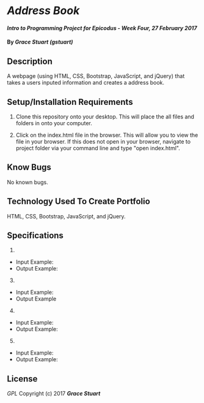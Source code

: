 # _Address Book_

#### _Intro to Programming Project for Epicodus - Week Four, 27 February 2017_

#### By _**Grace Stuart (gstuart)**_

## Description
A webpage (using HTML, CSS, Bootstrap, JavaScript, and jQuery) that takes a users inputed information and creates a address book.


## Setup/Installation Requirements
1. Clone this repository onto your desktop. This will place the all files and folders in onto your computer.

2. Click on the index.html file in the browser. This will allow you to view the file in your browser. If this does not open in your browser, navigate to project folder via your command line and type "open index.html".


## Know Bugs
No known bugs.

## Technology Used To Create Portfolio
HTML, CSS, Bootstrap, JavaScript, and jQuery.


## Specifications
1.
 * Input Example:
 * Output Example:

3.
 * Input Example:
 * Output Example

4.
 * Input Example:
 * Output Example:

5.
 * Input Example:
 * Output Example: 


## License
*GPL*
Copyright (c) 2017 **_Grace Stuart_**
